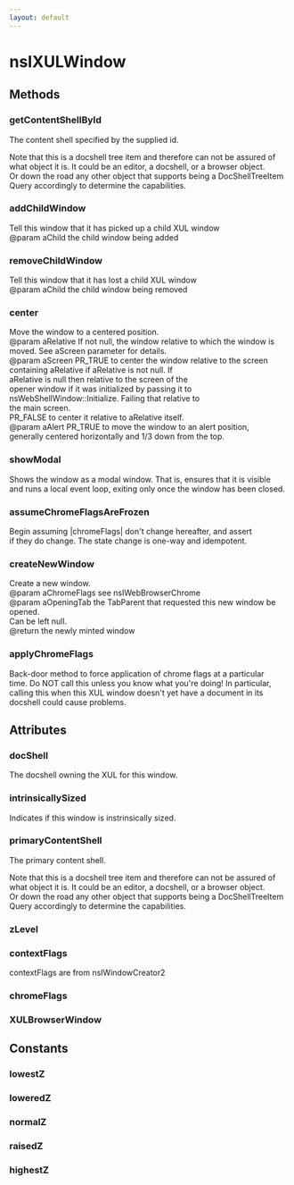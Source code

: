 ```yaml
---
layout: default
---
```


# nsIXULWindow #

## Methods ##

### getContentShellById ###
  
The content shell specified by the supplied id.  
  
Note that this is a docshell tree item and therefore can not be assured of  
what object it is.  It could be an editor, a docshell, or a browser object.  
Or down the road any other object that supports being a DocShellTreeItem  
Query accordingly to determine the capabilities.  
  

### addChildWindow ###
  
Tell this window that it has picked up a child XUL window  
@param aChild the child window being added  
  

### removeChildWindow ###
  
Tell this window that it has lost a child XUL window  
@param aChild the child window being removed  
  

### center ###
  
Move the window to a centered position.  
@param aRelative If not null, the window relative to which the window is  
                 moved. See aScreen parameter for details.  
@param aScreen   PR_TRUE to center the window relative to the screen  
                 containing aRelative if aRelative is not null. If  
                 aRelative is null then relative to the screen of the  
                 opener window if it was initialized by passing it to  
                 nsWebShellWindow::Initialize. Failing that relative to  
                 the main screen.  
                 PR_FALSE to center it relative to aRelative itself.  
@param aAlert    PR_TRUE to move the window to an alert position,  
                 generally centered horizontally and 1/3 down from the top.  
  

### showModal ###
  
Shows the window as a modal window. That is, ensures that it is visible  
and runs a local event loop, exiting only once the window has been closed.  
  

### assumeChromeFlagsAreFrozen ###
  
Begin assuming |chromeFlags| don't change hereafter, and assert  
if they do change.  The state change is one-way and idempotent.  
  

### createNewWindow ###
  
Create a new window.  
@param aChromeFlags see nsIWebBrowserChrome  
@param aOpeningTab the TabParent that requested this new window be opened.  
                   Can be left null.  
@return the newly minted window  
  

### applyChromeFlags ###
  
Back-door method to force application of chrome flags at a particular  
time.  Do NOT call this unless you know what you're doing!  In particular,  
calling this when this XUL window doesn't yet have a document in its  
docshell could cause problems.  
  

## Attributes ##

### docShell ###
  
The docshell owning the XUL for this window.  
  

### intrinsicallySized ###
  
Indicates if this window is instrinsically sized.	  
  

### primaryContentShell ###
  
The primary content shell.    
  
Note that this is a docshell tree item and therefore can not be assured of  
what object it is. It could be an editor, a docshell, or a browser object.  
Or down the road any other object that supports being a DocShellTreeItem  
Query accordingly to determine the capabilities.  
  

### zLevel ###

### contextFlags ###
  
contextFlags are from nsIWindowCreator2  
  

### chromeFlags ###

### XULBrowserWindow ###

## Constants ##

### lowestZ ###

### loweredZ ###

### normalZ ###

### raisedZ ###

### highestZ ###
